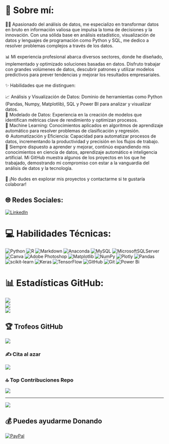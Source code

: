 # 💫 Sobre mí:
👨‍💻 Apasionado del análisis de datos, me especializo en transformar datos en bruto en información valiosa que impulsa la toma de decisiones y la innovación. Con una sólida base en análisis estadístico, visualización de datos y lenguajes de programación como Python y SQL, me dedico a resolver problemas complejos a través de los datos.<br><br>📊 Mi experiencia profesional abarca diversos sectores, donde he diseñado, implementado y optimizado soluciones basadas en datos. Disfruto trabajar con grandes volúmenes de datos, descubrir patrones y utilizar modelos predictivos para prever tendencias y mejorar los resultados empresariales.<br><br>✨ Habilidades que me distinguen:<br><br>📈 Análisis y Visualización de Datos: Dominio de herramientas como Python (Pandas, Numpy, Matplotlib), SQL y Power BI para analizar y visualizar datos.<br>🧠 Modelado de Datos: Experiencia en la creación de modelos que identifican métricas clave de rendimiento y optimizan procesos.<br>🤖 Machine Learning: Conocimientos aplicados en algoritmos de aprendizaje automático para resolver problemas de clasificación y regresión.<br>⚙️ Automatización y Eficiencia: Capacidad para automatizar procesos de datos, incrementando la productividad y precisión en los flujos de trabajo.<br>🚀 Siempre dispuesto a aprender y mejorar, continúo expandiendo mis conocimientos en ciencia de datos, aprendizaje automático e inteligencia artificial. Mi GitHub muestra algunos de los proyectos en los que he trabajado, demostrando mi compromiso con estar a la vanguardia del análisis de datos y la tecnología.<br><br>💬 ¡No dudes en explorar mis proyectos y contactarme si te gustaría colaborar!


## 🌐 Redes Sociales:
[![LinkedIn](https://img.shields.io/badge/LinkedIn-%230077B5.svg?logo=linkedin&logoColor=white)](https://linkedin.com/in/beñataguirrezabalaga) 

# 💻 Habilidades Técnicas:
![Python](https://img.shields.io/badge/python-3670A0?style=plastic&logo=python&logoColor=ffdd54) ![R](https://img.shields.io/badge/r-%23276DC3.svg?style=plastic&logo=r&logoColor=white) ![Markdown](https://img.shields.io/badge/markdown-%23000000.svg?style=plastic&logo=markdown&logoColor=white) ![Anaconda](https://img.shields.io/badge/Anaconda-%2344A833.svg?style=plastic&logo=anaconda&logoColor=white) ![MySQL](https://img.shields.io/badge/mysql-4479A1.svg?style=plastic&logo=mysql&logoColor=white) ![MicrosoftSQLServer](https://img.shields.io/badge/Microsoft%20SQL%20Server-CC2927?style=plastic&logo=microsoft%20sql%20server&logoColor=white) ![Canva](https://img.shields.io/badge/Canva-%2300C4CC.svg?style=plastic&logo=Canva&logoColor=white) ![Adobe Photoshop](https://img.shields.io/badge/adobe%20photoshop-%2331A8FF.svg?style=plastic&logo=adobe%20photoshop&logoColor=white) ![Matplotlib](https://img.shields.io/badge/Matplotlib-%23ffffff.svg?style=plastic&logo=Matplotlib&logoColor=black) ![NumPy](https://img.shields.io/badge/numpy-%23013243.svg?style=plastic&logo=numpy&logoColor=white) ![Plotly](https://img.shields.io/badge/Plotly-%233F4F75.svg?style=plastic&logo=plotly&logoColor=white) ![Pandas](https://img.shields.io/badge/pandas-%23150458.svg?style=plastic&logo=pandas&logoColor=white) ![scikit-learn](https://img.shields.io/badge/scikit--learn-%23F7931E.svg?style=plastic&logo=scikit-learn&logoColor=white) ![Keras](https://img.shields.io/badge/Keras-%23D00000.svg?style=plastic&logo=Keras&logoColor=white) ![TensorFlow](https://img.shields.io/badge/TensorFlow-%23FF6F00.svg?style=plastic&logo=TensorFlow&logoColor=white) ![GitHub](https://img.shields.io/badge/github-%23121011.svg?style=plastic&logo=github&logoColor=white) ![Git](https://img.shields.io/badge/git-%23F05033.svg?style=plastic&logo=git&logoColor=white) ![Power Bi](https://img.shields.io/badge/power_bi-F2C811?style=plastic&logo=powerbi&logoColor=black)
# 📊 Estadísticas GitHub:
![](https://github-readme-stats.vercel.app/api?username=Benjat0&theme=midnight-purple&hide_border=false&include_all_commits=true&count_private=true)<br/>
![](https://github-readme-streak-stats.herokuapp.com/?user=Benjat0&theme=midnight-purple&hide_border=false)<br/>
![](https://github-readme-stats.vercel.app/api/top-langs/?username=Benjat0&theme=midnight-purple&hide_border=false&include_all_commits=true&count_private=true&layout=compact)

## 🏆 Trofeos GitHub 
![](https://github-profile-trophy.vercel.app/?username=Benjat0&theme=midnight-purple&no-frame=false&no-bg=false&margin-w=4)

### ✍️ Cita al azar
![](https://quotes-github-readme.vercel.app/api?type=horizontal&theme=radical)

### 🔝 Top Contribuciones Repo
![](https://github-contributor-stats.vercel.app/api?username=Benjat0&limit=5&theme=midnight-purple&combine_all_yearly_contributions=true)

---
[![](https://visitcount.itsvg.in/api?id=Benjat0&icon=1&color=12)](https://visitcount.itsvg.in)

  ## 💰 Puedes ayudarme Donando
  [![PayPal](https://img.shields.io/badge/PayPal-00457C?style=for-the-badge&logo=paypal&logoColor=white)](https://paypal.me/@benjat0) 

  
<!-- Proudly created with GPRM ( https://gprm.itsvg.in ) -->
